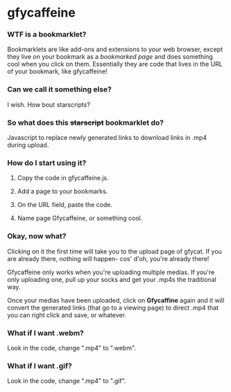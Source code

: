 # gfycaffeine


### WTF is a bookmarklet?

Bookmarklets are like add-ons and extensions to your web browser, except they live on your bookmark as a *bookmarked page* and does something cool when you click on them. Essentially they are code that lives in the URL of your bookmark, like gfycaffeine!


### Can we call it something else?

I wish. How bout starscripts?


### So what does this ~~starscript~~ bookmarklet do?

Javascript to replace newly generated links to download links in .mp4 during upload.


### How do I start using it?

1. Copy the code in gfycaffeine.js.

2. Add a page to your bookmarks.

3. On the URL field, paste the code.

4. Name page Gfycaffeine, or something cool.


### Okay, now what?

Clicking on it the first time will take you to the upload page of gfycat. If you are already there, nothing will happen- cos' d'oh, you're already there!

Gfycaffeine only works when you're uploading multiple medias. If you're only uploading one, pull up your socks and get your .mp4s the traditional way.

Once your medias have been uploaded, click on **Gfycaffine** again and it will convert the generated links (that go to a viewing page) to direct .mp4 that you can right click and save, or whatever.


### What if I want .webm?

Look in the code, change ".mp4" to ".webm".


### What if I want .gif?

Look in the code, change ".mp4" to ".gif".
